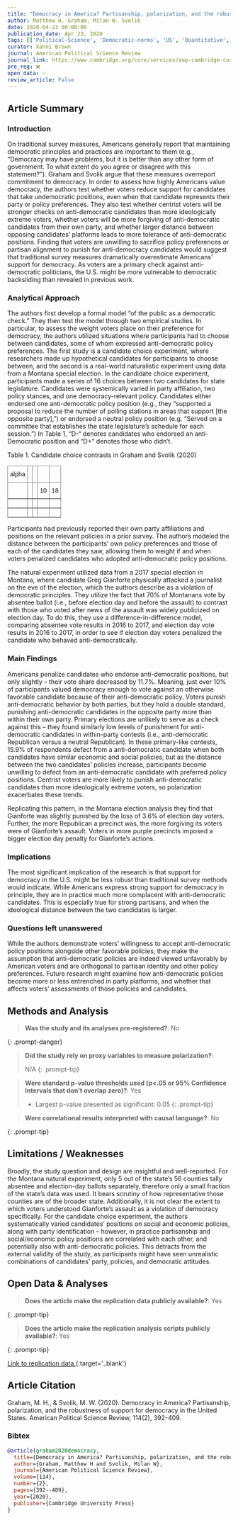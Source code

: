```yaml
---
title: "Democracy in America? Partisanship, polarization, and the robustness of support for democracy in the United States."
author: Matthew H. Graham, Milan W. Svolik
date: 2020-04-23 00:00:00
publication_date: Apr 23, 2020
tags: [['Political-Science', 'Democratic-norms', 'US', 'Quantitative', 'Experimental']]
curator: Xanni Brown
journal: American Political Science Review
journal_link: https://www.cambridge.org/core/services/aop-cambridge-core/content/view/C7C72745B1AD1FF9E363BBFBA9E18867/S0003055420000052a.pdf/div-class-title-democracy-in-america-partisanship-polarization-and-the-robustness-of-support-for-democracy-in-the-united-states-div.pdf
pre_reg: ❌
open_data: ✅
review_article: False
---
```


## Article Summary

### Introduction

On traditional survey measures, Americans generally report that maintaining democratic principles and practices are important to them (e.g., “Democracy may have problems, but it is better than any other form of government. To what extent do you agree or disagree with this statement?”). Graham and Svolik argue that these measures overreport commitment to democracy. In order to assess how highly Americans value democracy, the authors test whether voters reduce support for candidates that take undemocratic positions, even when that candidate represents their party or policy preferences. They also test whether centrist voters will be stronger checks on anti-democratic candidates than more ideologically extreme voters, whether voters will be more forgiving of anti-democratic candidates from their own party, and whether larger distance between opposing candidates’ platforms leads to more tolerance of anti-democratic positions. Finding that voters are unwilling to sacrifice policy preferences or <span class="glosstag" data-key="Partisan">partisan</span> alignment to punish for anti-democracy candidates would suggest that traditional survey measures dramatically overestimate Americans’ support for democracy. As voters are a primary check against anti-democratic politicians, the U.S. might be more vulnerable to democratic backsliding than revealed in previous work.

### Analytical Approach

The authors first develop a formal model “of the public as a democratic check.” They then test the model through two empirical studies. In particular, to assess the weight voters place on their preference for democracy, the authors utilized situations where participants had to choose between candidates, some of whom expressed anti-democratic policy preferences. The first study is a candidate choice experiment, where researchers made up hypothetical candidates for participants to choose between, and the second is a real-world naturalistic experiment using data from a Montana special election. In the candidate choice experiment, participants made a series of 16 choices between two candidates for state legislature. Candidates were systemically varied in party affiliation, two policy stances, and one democracy-relevant policy. Candidates either endorsed one anti-democratic policy position (e.g., they “supported a proposal to reduce the number of polling stations in areas that support [the opposite party],”) or endorsed a neutral policy position (e.g. “Served on a committee that establishes the state legislature’s schedule for each session.”) In Table 1, “D-“ denotes candidates who endorsed an anti-Democratic position and “D+” denotes those who didn’t.

Table 1. Candidate choice contrasts in Graham and Svolik (2020)
<style type="text/css">
.tg  {border-collapse:collapse;border-spacing:0;}
.tg td{border-color:black;border-style:solid;border-width:1px;font-family:Arial, sans-serif;font-size:14px;
  overflow:hidden;padding:10px 5px;word-break:normal;}
.tg th{border-color:black;border-style:solid;border-width:1px;font-family:Arial, sans-serif;font-size:14px;
  font-weight:normal;overflow:hidden;padding:10px 5px;word-break:normal;}
.tg .tg-0pky{border-color:inherit;text-align:left;vertical-align:top}
</style>
<table class="tg">
<thead>
  <tr>
    <th class="tg-0pky">alpha</th>
    <th class="tg-0pky"></th>
    <th class="tg-0pky"></th>
    <th class="tg-0pky"></th>
    <th class="tg-0pky"></th>
  </tr>
</thead>
<tbody>
  <tr>
    <td class="tg-0pky"></td>
    <td class="tg-0pky"></td>
    <td class="tg-0pky"></td>
    <td class="tg-0pky">10</td>
    <td class="tg-0pky">18</td>
  </tr>
  <tr>
    <td class="tg-0pky"></td>
    <td class="tg-0pky"></td>
    <td class="tg-0pky"></td>
    <td class="tg-0pky"></td>
    <td class="tg-0pky"></td>
  </tr>
  <tr>
    <td class="tg-0pky"></td>
    <td class="tg-0pky"></td>
    <td class="tg-0pky"></td>
    <td class="tg-0pky"></td>
    <td class="tg-0pky"></td>
  </tr>
</tbody>
</table>
Participants had previously reported their own party affiliations and positions on the relevant policies in a prior survey. The authors modeled the distance between the participants’ own policy preferences and those of each of the candidates they saw, allowing them to weight if and when voters penalized candidates who adopted anti-democratic policy positions.

The natural experiment utilized data from a 2017 special election in Montana, where candidate Greg Gianforte physically attacked a journalist on the eve of the election, which the authors describe as a violation of democratic principles. They utilize the fact that 70% of Montanans vote by absentee ballot (i.e., before election day and before the assault) to contrast with those who voted after news of the assault was widely publicized on election day. To do this, they use a difference-in-difference model, comparing absentee vote results in 2016 to 2017, and election day vote results in 2016 to 2017, in order to see if election day voters penalized the candidate who behaved anti-democratically.

### Main Findings

Americans penalize candidates who endorse anti-democratic positions, but only slightly – their vote share decreased by 11.7%. Meaning, just over 10% of participants valued democracy enough to vote against an otherwise favorable candidate because of their anti-democratic policy. Voters punish anti-democratic behavior by both parties, but they hold a double standard, punishing anti-democratic candidates in the opposite party more than within their own party. Primary elections are unlikely to serve as a check against this – they found similarly low levels of punishment for anti-democratic candidates in within-party contests (i.e., anti-democratic Republican versus a neutral Republican). In these primary-like contests, 15.9% of respondents defect from a anti-democratic candidate when both candidates have similar economic and social policies, but as the distance between the two candidates’ policies increase, participants become unwilling to defect from an anti-democratic candidate with preferred policy positions. Centrist voters are more likely to punish anti-democratic candidates than more ideologically extreme voters, so polarization exacerbates these trends.

Replicating this pattern, in the Montana election analysis they find that Gianforte was slightly punished by the loss of 3.6% of election day voters. Further, the more Republican a precinct was, the more forgiving its voters were of Gianforte’s assault. Voters in more purple precincts imposed a bigger election day penalty for Gianforte’s actions.

### Implications

The most significant implication of the research is that support for democracy in the U.S. might be less robust than traditional survey methods would indicate. While Americans express strong support for democracy in principle, they are in practice much more complacent with anti-democratic candidates. This is especially true for strong partisans, and when the ideological distance between the two candidates is larger. 

### Questions left unanswered

While the authors demonstrate voters’ willingness to accept anti-democratic policy positions alongside other favorable policies, they make the assumption that anti-democratic policies are indeed viewed unfavorably by American voters and are orthogonal to partisan identity and other policy preferences. Future research might examine how anti-democratic policies become more or less entrenched in party platforms, and whether that affects voters’ assessments of those policies and candidates.

## Methods and Analysis

> **Was the study and its analyses pre-registered?**: No
> 
{: .prompt-danger}

> **Did the study rely on proxy variables to measure polarization?**: 
> 
> 
> N/A
{: .prompt-tip}


> **Were standard p-value thresholds used (p<.05 or 95% Confidence Intervals that don’t overlap zero)?**: Yes
> 
> - Largest p-value presented as significant: 0.05
{: .prompt-tip}

> **Were correlational results interpreted with causal language?**: No
> 
{: .prompt-tip}

## Limitations / Weaknesses

Broadly, the study question and design are insightful and well-reported. For the Montana natural experiment, only 5 out of the state’s 56 counties tally absentee and election-day ballots separately, therefore only a small fraction of the state’s data was used. It bears scrutiny of how representative those counties are of the broader state. Additionally, it is not clear the extent to which voters understood Gianforte’s assault as a violation of democracy specifically.   For the candidate choice experiment, the authors systematically varied candidates’ positions on social and economic policies, along with party identification – however, in practice partisanship and social/economic policy positions are correlated with each other, and potentially also with anti-democratic policies. This detracts from the external validity of the study, as participants might have seen unrealistic combinations of candidates’ party, policies, and democratic attitudes.

## Open Data & Analyses

> **Does the article make the replication data publicly available?**: Yes
> 
{: .prompt-tip}

> **Does the article make the replication analysis scripts publicly available?**: Yes
> 
{: .prompt-tip}


[Link to replication data.](https://doi.org/10.7910/DVN/EEARKA){:target='_blank'}

## Article Citation

Graham, M. H., & Svolik, M. W. (2020). Democracy in America? Partisanship, polarization, and the robustness of support for democracy in the United States. American Political Science Review, 114(2), 392-409.

### Bibtex

```bibtex
@article{graham2020democracy,
  title={Democracy in America? Partisanship, polarization, and the robustness of support for democracy in the United States},
  author={Graham, Matthew H and Svolik, Milan W},
  journal={American Political Science Review},
  volume={114},
  number={2},
  pages={392--409},
  year={2020},
  publisher={Cambridge University Press}
}
```